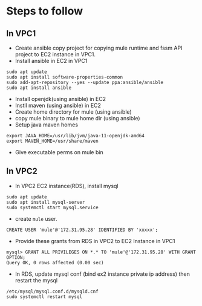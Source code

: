 # Steps to follow

## In VPC1

- Create ansible copy project for copying mule runtime and fssm API project to EC2 instance in VPC1.
- Install ansible in EC2 in VPC1
 ```
 sudo apt update
 sudo apt install software-properties-common
 sudo add-apt-repository --yes --update ppa:ansible/ansible
 sudo apt install ansible
  ```
  
- Install openjdk(using ansible) in EC2
- Instll maven (using ansible) in EC2
- Create home directory for mule (using ansible)
- copy mule binary to mule home dir (using ansible)
- Setup java maven homes
```
export JAVA_HOME=/usr/lib/jvm/java-11-openjdk-amd64
export MAVEN_HOME=/usr/share/maven
```
- Give executable perms on mule bin 

## In VPC2

- In VPC2 EC2 instance(RDS), install mysql
```
sudo apt update
sudo apt install mysql-server
sudo systemctl start mysql.service
```
- create `mule` user.
```
CREATE USER 'mule'@'172.31.95.28' IDENTIFIED BY 'xxxxx';
```
	
- Provide these grants from RDS in VPC2 to EC2 Instance in VPC1
```
mysql> GRANT ALL PRIVILEGES ON *.* TO 'mule'@'172.31.95.28' WITH GRANT OPTION;
Query OK, 0 rows affected (0.00 sec)
```

- In RDS, update mysql conf (bind ex2 instance private ip address) then restart the mysql 
```
/etc/mysql/mysql.conf.d/mysqld.cnf
sudo systemctl restart mysql
 ```
